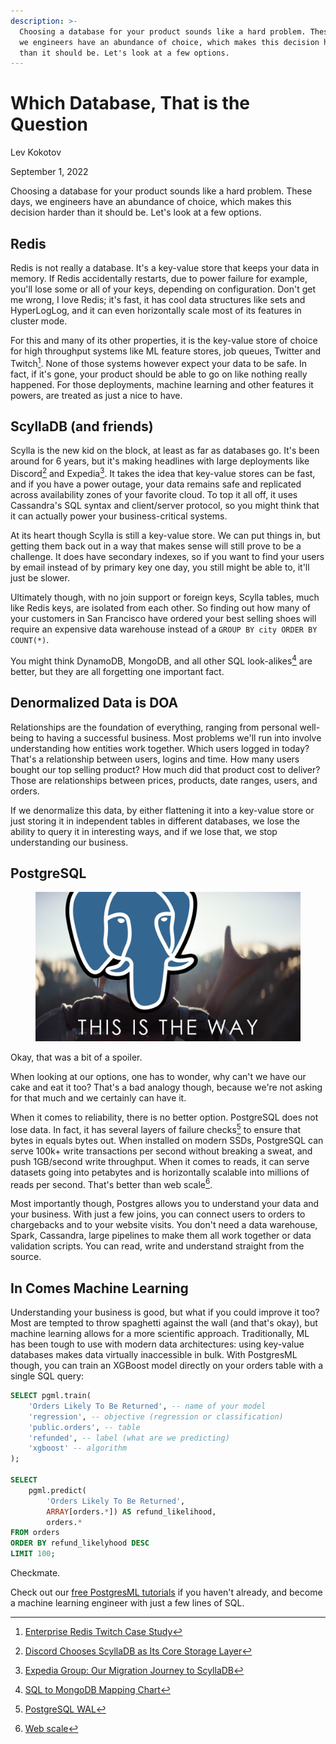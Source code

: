 ```yaml
---
description: >-
  Choosing a database for your product sounds like a hard problem. These days,
  we engineers have an abundance of choice, which makes this decision harder
  than it should be. Let's look at a few options.
---
```


# Which Database, That is the Question

Lev Kokotov

September 1, 2022

Choosing a database for your product sounds like a hard problem. These days, we engineers have an abundance of choice, which makes this decision harder than it should be. Let's look at a few options.

## Redis

Redis is not really a database. It's a key-value store that keeps your data in memory. If Redis accidentally restarts, due to power failure for example, you'll lose some or all of your keys, depending on configuration. Don't get me wrong, I love Redis; it's fast, it has cool data structures like sets and HyperLogLog, and it can even horizontally scale most of its features in cluster mode.

For this and many of its other properties, it is the key-value store of choice for high throughput systems like ML feature stores, job queues, Twitter and Twitch[^1]. None of those systems however expect your data to be safe. In fact, if it's gone, your product should be able to go on like nothing really happened. For those deployments, machine learning and other features it powers, are treated as just a nice to have.

## ScyllaDB (and friends)

Scylla is the new kid on the block, at least as far as databases go. It's been around for 6 years, but it's making headlines with large deployments like Discord[^2] and Expedia[^3]. It takes the idea that key-value stores can be fast, and if you have a power outage, your data remains safe and replicated across availability zones of your favorite cloud. To top it all off, it uses Cassandra's SQL syntax and client/server protocol, so you might think that it can actually power your business-critical systems.

At its heart though Scylla is still a key-value store. We can put things in, but getting them back out in a way that makes sense will still prove to be a challenge. It does have secondary indexes, so if you want to find your users by email instead of by primary key one day, you still might be able to, it'll just be slower.

Ultimately though, with no join support or foreign keys, Scylla tables, much like Redis keys, are isolated from each other. So finding out how many of your customers in San Francisco have ordered your best selling shoes will require an expensive data warehouse instead of a `GROUP BY city ORDER BY COUNT(*)`.

You might think DynamoDB, MongoDB, and all other SQL look-alikes[^4] are better, but they are all forgetting one important fact.

## Denormalized Data is DOA

Relationships are the foundation of everything, ranging from personal well-being to having a successful business. Most problems we'll run into involve understanding how entities work together. Which users logged in today? That's a relationship between users, logins and time. How many users bought our top selling product? How much did that product cost to deliver? Those are relationships between prices, products, date ranges, users, and orders.

If we denormalize this data, by either flattening it into a key-value store or just storing it in independent tables in different databases, we lose the ability to query it in interesting ways, and if we lose that, we stop understanding our business.

## PostgreSQL

<figure><img src=".gitbook/assets/image (52).png" alt=""><figcaption></figcaption></figure>

Okay, that was a bit of a spoiler.

When looking at our options, one has to wonder, why can't we have our cake and eat it too? That's a bad analogy though, because we're not asking for that much and we certainly can have it.

When it comes to reliability, there is no better option. PostgreSQL does not lose data. In fact, it has several layers of failure checks[^5] to ensure that bytes in equals bytes out. When installed on modern SSDs, PostgreSQL can serve 100k+ write transactions per second without breaking a sweat, and push 1GB/second write throughput. When it comes to reads, it can serve datasets going into petabytes and is horizontally scalable into millions of reads per second. That's better than web scale[^6].

Most importantly though, Postgres allows you to understand your data and your business. With just a few joins, you can connect users to orders to chargebacks and to your website visits. You don't need a data warehouse, Spark, Cassandra, large pipelines to make them all work together or data validation scripts. You can read, write and understand straight from the source.

## In Comes Machine Learning

Understanding your business is good, but what if you could improve it too? Most are tempted to throw spaghetti against the wall (and that's okay), but machine learning allows for a more scientific approach. Traditionally, ML has been tough to use with modern data architectures: using key-value databases makes data virtually inaccessible in bulk. With PostgresML though, you can train an XGBoost model directly on your orders table with a single SQL query:

```sql
SELECT pgml.train(
	'Orders Likely To Be Returned', -- name of your model
	'regression', -- objective (regression or classification)
	'public.orders', -- table
	'refunded', -- label (what are we predicting)
	'xgboost' -- algorithm
);

SELECT
	pgml.predict(
		'Orders Likely To Be Returned',
		ARRAY[orders.*]) AS refund_likelihood,
		orders.*
FROM orders
ORDER BY refund_likelyhood DESC
LIMIT 100;
```

Checkmate.

Check out our [free PostgresML tutorials](https://cloud.postgresml.org) if you haven't already, and become a machine learning engineer with just a few lines of SQL.

[^1]: [Enterprise Redis Twitch Case Study](https://twitter.com/Redisinc/status/962856298088992768)

[^2]: [Discord Chooses ScyllaDB as Its Core Storage Layer](https://www.scylladb.com/press-release/discord-chooses-scylla-core-storage-layer/)

[^3]: [Expedia Group: Our Migration Journey to ScyllaDB](https://www.scylladb.com/2021/02/18/expedia-group-our-migration-journey-to-scylla/)

[^4]: [SQL to MongoDB Mapping Chart](https://www.mongodb.com/docs/manual/reference/sql-comparison/)

[^5]: [PostgreSQL WAL](https://www.postgresql.org/docs/14/wal.html)

[^6]: [Web scale](https://www.youtube.com/watch?v=b2F-DItXtZs)
